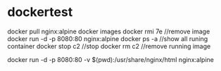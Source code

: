 # dockertest
docker pull nginx:alpine
docker images
docker rmi 7e //remove image
docker run -d -p 8080:80 nginx:alpine
docker ps -a //show all runing container
docker stop c2 //stop
docker rm c2 //remove running image

docker run -d -p 8080:80 -v $(pwd):/usr/share/nginx/html nginx:alpine
